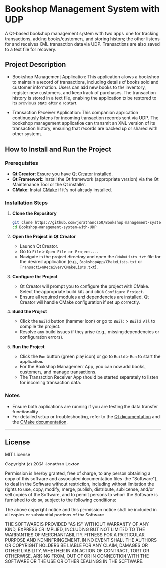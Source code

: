 # Bookshop Management System with UDP
A Qt-based bookshop management system with two apps: one for tracking transactions, adding books/customers, and storing history; the other listens for and receives XML transaction data via UDP. Transactions are also saved to a text file for recovery.

## Project Description
- Bookshop Management Application: This application allows a bookshop to maintain a record of transactions, including details of books sold and customer information. Users can add new books to the inventory, register new customers, and keep track of purchases. The transaction history is stored in a text file, enabling the application to be restored to its previous state after a restart.
  
- Transaction Receiver Application: This companion application continuously listens for incoming transaction records sent via UDP. The bookshop management application can transmit an XML version of its transaction history, ensuring that records are backed up or shared with other systems.




## How to Install and Run the Project

### Prerequisites
- **Qt Creator**: Ensure you have [Qt Creator](https://www.qt.io/download) installed.
- **Qt Framework**: Install the Qt framework (appropriate version) via the Qt Maintenance Tool or the Qt installer.
- **CMake**: Install [CMake](https://cmake.org/download) if it's not already installed.

### Installation Steps

1. **Clone the Repository**
   ```bash
   git clone https://github.com/jonathancs50/Bookshop-management-system-with-UDP.git
   cd Bookshop-management-system-with-UDP
   ```

2. **Open the Project in Qt Creator**
   - Launch Qt Creator.
   - Go to `File` > `Open File or Project...`.
   - Navigate to the project directory and open the `CMakeLists.txt` file for the desired application (e.g., `BookshopApp/CMakeLists.txt` or `TransactionReceiver/CMakeLists.txt`).

3. **Configure the Project**
   - Qt Creator will prompt you to configure the project with CMake. Select the appropriate build kits and click `Configure Project`.
   - Ensure all required modules and dependencies are installed. Qt Creator will handle CMake configuration if set up correctly.

4. **Build the Project**
   - Click the `Build` button (hammer icon) or go to `Build` > `Build All` to compile the project.
   - Resolve any build issues if they arise (e.g., missing dependencies or configuration errors).

5. **Run the Project**
   - Click the `Run` button (green play icon) or go to `Build` > `Run` to start the application.
   - For the Bookshop Management App, you can now add books, customers, and manage transactions.
   - The Transaction Receiver App should be started separately to listen for incoming transaction data.

### Notes
- Ensure both applications are running if you are testing the data transfer functionality.
- For detailed setup or troubleshooting, refer to the [Qt documentation](https://doc.qt.io/qt-5/gettingstarted.html) and the [CMake documentation](https://cmake.org/documentation/).

---
## License

MIT License

Copyright (c) 2024 Jonathan Loxton

Permission is hereby granted, free of charge, to any person obtaining a copy
of this software and associated documentation files (the "Software"), to deal
in the Software without restriction, including without limitation the rights
to use, copy, modify, merge, publish, distribute, sublicense, and/or sell
copies of the Software, and to permit persons to whom the Software is
furnished to do so, subject to the following conditions:

The above copyright notice and this permission notice shall be included in all
copies or substantial portions of the Software.

THE SOFTWARE IS PROVIDED "AS IS", WITHOUT WARRANTY OF ANY KIND, EXPRESS OR
IMPLIED, INCLUDING BUT NOT LIMITED TO THE WARRANTIES OF MERCHANTABILITY,
FITNESS FOR A PARTICULAR PURPOSE AND NONINFRINGEMENT. IN NO EVENT SHALL THE
AUTHORS OR COPYRIGHT HOLDERS BE LIABLE FOR ANY CLAIM, DAMAGES OR OTHER
LIABILITY, WHETHER IN AN ACTION OF CONTRACT, TORT OR OTHERWISE, ARISING FROM,
OUT OF OR IN CONNECTION WITH THE SOFTWARE OR THE USE OR OTHER DEALINGS IN THE
SOFTWARE.

